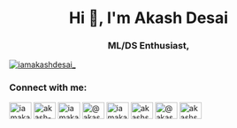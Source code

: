<h1 align="center">Hi 👋, I'm Akash Desai</h1>
<h3 align="center">ML/DS Enthusiast,</h3>

<p align="left"> <a href="https://twitter.com/iamakashdesai_" target="blank"><img src="https://img.shields.io/twitter/follow/iamakashdesai_?logo=twitter&style=for-the-badge" alt="iamakashdesai_" /></a> </p>

<h3 align="left">Connect with me:</h3>
<p align="left">
<a href="https://twitter.com/iamakashdesai_" target="blank"><img align="center" src="https://raw.githubusercontent.com/rahuldkjain/github-profile-readme-generator/master/src/images/icons/Social/twitter.svg" alt="iamakashdesai_" height="30" width="40" /></a>
<a href="https://linkedin.com/in/akash-desai-2001" target="blank"><img align="center" src="https://raw.githubusercontent.com/rahuldkjain/github-profile-readme-generator/master/src/images/icons/Social/linked-in-alt.svg" alt="akash-desai-2001" height="30" width="40" /></a>
<a href="https://www.codechef.com/users/iamakashdesai" target="blank"><img align="center" src="https://cdn.jsdelivr.net/npm/simple-icons@3.1.0/icons/codechef.svg" alt="iamakashdesai" height="30" width="40" /></a>
<a href="https://www.hackerrank.com/@akashshrinivasd1" target="blank"><img align="center" src="https://raw.githubusercontent.com/rahuldkjain/github-profile-readme-generator/master/src/images/icons/Social/hackerrank.svg" alt="@akashshrinivasd1" height="30" width="40" /></a>
<a href="https://codeforces.com/profile/iamakashdesai" target="blank"><img align="center" src="https://raw.githubusercontent.com/rahuldkjain/github-profile-readme-generator/master/src/images/icons/Social/codeforces.svg" alt="iamakashdesai" height="30" width="40" /></a>
<a href="https://www.leetcode.com/akashshrinivasdesai2001" target="blank"><img align="center" src="https://raw.githubusercontent.com/rahuldkjain/github-profile-readme-generator/master/src/images/icons/Social/leet-code.svg" alt="akashshrinivasdesai2001" height="30" width="40" /></a>
<a href="https://www.hackerearth.com/@akashshrinivasdesai2001" target="blank"><img align="center" src="https://raw.githubusercontent.com/rahuldkjain/github-profile-readme-generator/master/src/images/icons/Social/hackerearth.svg" alt="@akashshrinivasdesai2001" height="30" width="40" /></a>
<a href="https://auth.geeksforgeeks.org/user/akashshrinivasdesai2001" target="blank"><img align="center" src="https://raw.githubusercontent.com/rahuldkjain/github-profile-readme-generator/master/src/images/icons/Social/geeks-for-geeks.svg" alt="akashshrinivasdesai2001" height="30" width="40" /></a>
</p>
